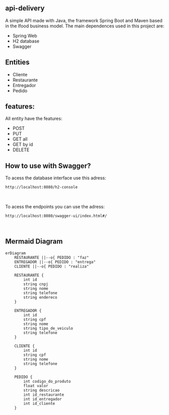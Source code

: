 ## api-delivery

A simple API made with Java, the framework Spring Boot and Maven based in the Ifood business model.
The main dependences used in this project are:
- Spring Web
- H2 database
- Swagger

## Entities
- Cliente
- Restaurante
- Entregador
- Pedido

## features:
All entity have the features:
- POST
- PUT
- GET all
- GET by id
- DELETE

## How to use with Swagger?
To acess the database interface use this adress:
```bash
http://localhost:8080/h2-console
````
<br>

To acess the endpoints you can use the adress:
```bash
http://localhost:8080/swagger-ui/index.html#/
```
<br>

## Mermaid Diagram
  
```mermaid
erDiagram
    RESTAURANTE ||--o{ PEDIDO : "faz"
    ENTREGADOR ||--o{ PEDIDO : "entrega"
    CLIENTE ||--o{ PEDIDO : "realiza"

    RESTAURANTE {
        int id
        string cnpj
        string nome
        string telefone
        string endereco
    }

    ENTREGADOR {
        int id
        string cpf
        string nome
        string tipo_de_veiculo
        string telefone
    }

    CLIENTE {
        int id
        string cpf
        string nome
        string telefone
    }

    PEDIDO {
        int codigo_do_produto
        float valor
        string descricao
        int id_restaurante
        int id_entregador
        int id_cliente
    }
